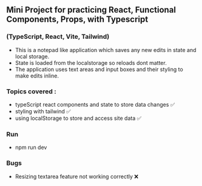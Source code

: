 ## Mini Project for practicing React, Functional Components, Props, with Typescript
### (TypeScript, React, Vite, Tailwind)

- This is a notepad like application which saves any new edits in state and local storage.
- State is loaded from the localstorage so reloads dont matter.
- The application uses text areas and input boxes and their styling to make edits inline.

### Topics covered :
- typeScript react components and state to store data changes ✅
- styling with tailwind ✅
- using localStorage to store and access site data ✅


### Run
- npm run dev

### Bugs
- Resizing textarea feature not working correctly ❌